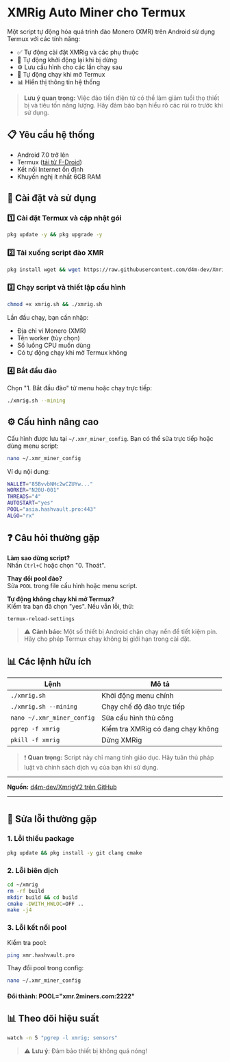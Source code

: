 # XMRig Auto Miner cho Termux

Một script tự động hóa quá trình đào Monero (XMR) trên Android sử dụng Termux với các tính năng:
- ✅ Tự động cài đặt XMRig và các phụ thuộc
- 🔄 Tự động khởi động lại khi bị dừng
- ⚙️ Lưu cấu hình cho các lần chạy sau
- 🚀 Tự động chạy khi mở Termux
- 📊 Hiển thị thông tin hệ thống

> **Lưu ý quan trọng:** Việc đào tiền điện tử có thể làm giảm tuổi thọ thiết bị và tiêu tốn năng lượng. Hãy đảm bảo bạn hiểu rõ các rủi ro trước khi sử dụng.

## 📋 Yêu cầu hệ thống
- Android 7.0 trở lên
- Termux ([tải từ F-Droid](https://f-droid.org/repo/com.termux_118.apk))
- Kết nối Internet ổn định
- Khuyến nghị ít nhất 6GB RAM

## 🚀 Cài đặt và sử dụng

### 1️⃣ Cài đặt Termux và cập nhật gói
```bash
pkg update -y && pkg upgrade -y
```

### 2️⃣ Tải xuống script đào XMR
```bash
pkg install wget && wget https://raw.githubusercontent.com/d4m-dev/XmrigV2/main/xmrig.sh
```

### 3️⃣ Chạy script và thiết lập cấu hình
```bash
chmod +x xmrig.sh && ./xmrig.sh
```
Lần đầu chạy, bạn cần nhập:
- Địa chỉ ví Monero (XMR)
- Tên worker (tùy chọn)
- Số luồng CPU muốn dùng
- Có tự động chạy khi mở Termux không

### 4️⃣ Bắt đầu đào
Chọn "1. Bắt đầu đào" từ menu hoặc chạy trực tiếp:
```bash
./xmrig.sh --mining
```

## ⚙️ Cấu hình nâng cao

Cấu hình được lưu tại `~/.xmr_miner_config`. Bạn có thể sửa trực tiếp hoặc dùng menu script:
```bash
nano ~/.xmr_miner_config
```

Ví dụ nội dung:
```bash
WALLET="85BvvbNHc2wCZUYw..."
WORKER="N20U-001"
THREADS="4"
AUTOSTART="yes"
POOL="asia.hashvault.pro:443"
ALGO="rx"
```

## ❓ Câu hỏi thường gặp

**Làm sao dừng script?**  
Nhấn `Ctrl+C` hoặc chọn "0. Thoát".

**Thay đổi pool đào?**  
Sửa `POOL` trong file cấu hình hoặc menu script.

**Tự động không chạy khi mở Termux?**  
Kiểm tra bạn đã chọn "yes". Nếu vẫn lỗi, thử:
```bash
termux-reload-settings
```

> ⚠️ **Cảnh báo:** Một số thiết bị Android chặn chạy nền để tiết kiệm pin. Hãy cho phép Termux chạy không bị giới hạn trong cài đặt.

## 📊 Các lệnh hữu ích

| Lệnh | Mô tả |
|------|-------|
| `./xmrig.sh` | Khởi động menu chính |
| `./xmrig.sh --mining` | Chạy chế độ đào trực tiếp |
| `nano ~/.xmr_miner_config` | Sửa cấu hình thủ công |
| `pgrep -f xmrig` | Kiểm tra XMRig có đang chạy không |
| `pkill -f xmrig` | Dừng XMRig |

> ❗ **Quan trọng:** Script này chỉ mang tính giáo dục. Hãy tuân thủ pháp luật và chính sách dịch vụ của bạn khi sử dụng.

---
**Nguồn:** [d4m-dev/XmrigV2 trên GitHub](https://github.com/d4m-dev/XmrigV2/)

---
#
## 🔧 Sửa lỗi thường gặp

### 1. Lỗi thiếu package
```bash
pkg update && pkg install -y git clang cmake
```

### 2. Lỗi biên dịch
```bash
cd ~/xmrig
rm -rf build
mkdir build && cd build
cmake -DWITH_HWLOC=OFF ..
make -j4
```

### 3. Lỗi kết nối pool
Kiểm tra pool:
```bash
ping xmr.hashvault.pro
```

Thay đổi pool trong config:
```bash
nano ~/.xmr_miner_config
```
#### Đổi thành: POOL="xmr.2miners.com:2222"

## 📊 Theo dõi hiệu suất
```bash
watch -n 5 "pgrep -l xmrig; sensors"
```

> ⚠️ **Lưu ý**: Đảm bảo thiết bị không quá nóng!
```
